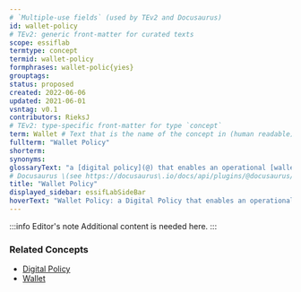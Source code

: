 ```yaml
---
# `Multiple-use fields` (used by TEv2 and Docusaurus)
id: wallet-policy
# TEv2: generic front-matter for curated texts
scope: essiflab
termtype: concept
termid: wallet-policy
formphrases: wallet-polic{yies}
grouptags:
status: proposed
created: 2022-06-06
updated: 2021-06-01
vsntag: v0.1
contributors: RieksJ
# TEv2: type-specific front-matter for type `concept`
term: Wallet # Text that is the name of the concept in (human readable) texts.
fullterm: "Wallet Policy"
shorterm:
synonyms:
glossaryText: "a [digital policy](@) that enables an operational [wallet](@) component to function in accordance with the [objectives](@) of its [principal](@)."
# Docusaurus \(see https://docusaurus\.io/docs/api/plugins/@docusaurus/plugin-content-docs#markdown-front-matter\):
title: "Wallet Policy"
displayed_sidebar: essifLabSideBar
hoverText: "Wallet Policy: a Digital Policy that enables an operational Wallet component to function in accordance with the Objectives of its Principal."
---
```


:::info Editor's note
Additional content is needed here.
:::

### Related Concepts
- [Digital Policy](@)
- [Wallet](@)
